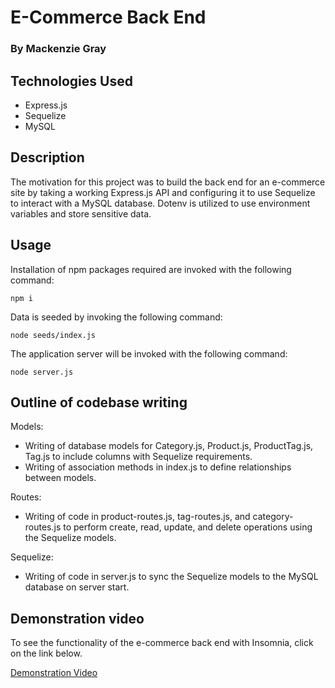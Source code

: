 # E-Commerce Back End

### By Mackenzie Gray

## Technologies Used

- Express.js
- Sequelize
- MySQL

## Description 

The motivation for this project  was to build the back end for an e-commerce site by taking a working Express.js API and configuring it to use Sequelize to interact with a MySQL database. Dotenv is utilized to use environment variables and store sensitive data. 

## Usage

Installation of npm packages required are invoked with the following command:

`npm i`

Data is seeded by invoking the following command:

`node seeds/index.js`

The application server will be invoked with the following command:

`node server.js`

## Outline of codebase writing

Models:
- Writing of database models for Category.js, Product.js, ProductTag.js, Tag.js to include columns with Sequelize requirements.
- Writing of association methods in index.js to define relationships between models.

Routes:
- Writing of code in product-routes.js, tag-routes.js, and category-routes.js to perform create, read, update, and delete operations using the Sequelize models.

Sequelize:
- Writing of code in server.js to sync the Sequelize models to the MySQL database on server start. 

## Demonstration video

To see the functionality of the e-commerce back end with Insomnia, click on the link below.

[Demonstration Video](https://drive.google.com/file/d/1U1m3rVNdVXF-6xGCLQ39b_FOZhg_Bdpm/view)